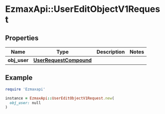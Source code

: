 # EzmaxApi::UserEditObjectV1Request

## Properties

| Name | Type | Description | Notes |
| ---- | ---- | ----------- | ----- |
| **obj_user** | [**UserRequestCompound**](UserRequestCompound.md) |  |  |

## Example

```ruby
require 'Ezmaxapi'

instance = EzmaxApi::UserEditObjectV1Request.new(
  obj_user: null
)
```

